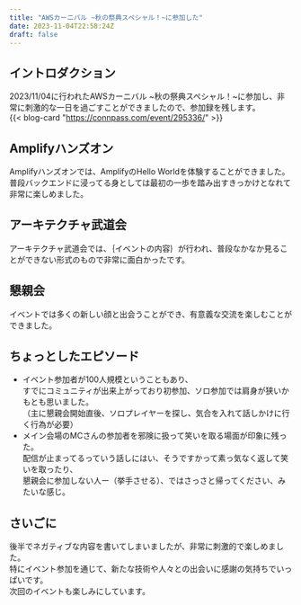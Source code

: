 ```yaml
---
title: "AWSカーニバル ~秋の祭典スペシャル！~に参加した"
date: 2023-11-04T22:58:24Z
draft: false
---
```


## イントロダクション
2023/11/04に行われたAWSカーニバル ~秋の祭典スペシャル！~に参加し、非常に刺激的な一日を過ごすことができましたので、参加録を残します。  
{{< blog-card "https://connpass.com/event/295336/" >}}

## Amplifyハンズオン
Amplifyハンズオンでは、AmplifyのHello Worldを体験することができました。
普段バックエンドに浸ってる身としては最初の一歩を踏み出すきっかけとなれて非常に楽しめました。

## アーキテクチャ武道会
アーキテクチャ武道会では、｛イベントの内容｝が行われ、普段なかなか見ることができない形式のもので非常に面白かったです。

## 懇親会
イベントでは多くの新しい顔と出会うことができ、有意義な交流を楽しむことができました。

## ちょっとしたエピソード
- イベント参加者が100人規模ということもあり、  
  すでにコミュニティが出来上がっており初参加、ソロ参加では肩身が狭いかもとも思いました。  
  （主に懇親会開始直後、ソロプレイヤーを探し、気合を入れて話しかけに行く行為が必要）
- メイン会場のMCさんの参加者を邪険に扱って笑いを取る場面が印象に残った。  
  配信が止まってるっていう話しにはい、そうですかって素っ気なく返して笑いを取ったり、  
  懇親会に参加しない人ー（挙手させる）、ではさっさと帰ってください、みたいな感じ。

## さいごに
後半でネガティブな内容を書いてしまいましたが、非常に刺激的で楽しめました。  
特にイベント参加を通じて、新たな技術や人々との出会いに感謝の気持ちでいっぱいです。  
次回のイベントも楽しみにしています。

